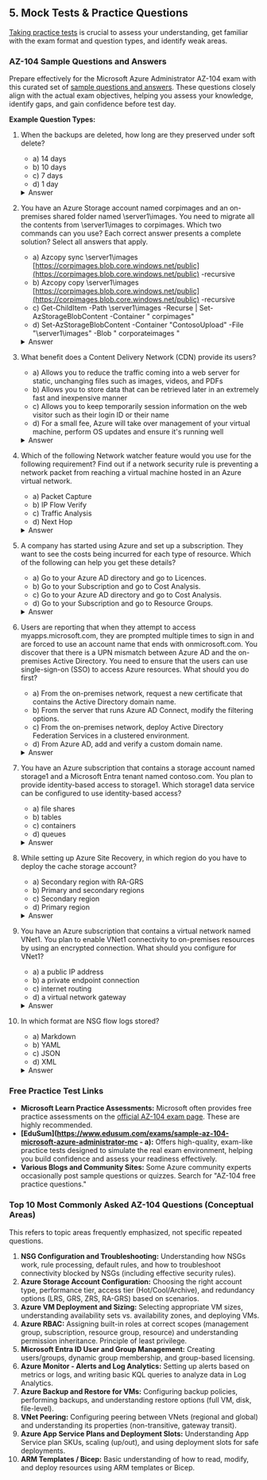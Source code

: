 ## 5. Mock Tests & Practice Questions

[Taking practice tests](https://www.edusum.com/microsoft/az-104-microsoft-azure-administrator) is crucial to assess your understanding, get familiar with the exam format and question types, and identify weak areas.

### AZ-104 Sample Questions and Answers

Prepare effectively for the Microsoft Azure Administrator AZ-104 exam with this curated set of [sample questions and answers](https://www.edusum.com/microsoft/microsoft-azure-administrator-az-104-certification-sample-questions). These questions closely align with the actual exam objectives, helping you assess your knowledge, identify gaps, and gain confidence before test day.

**Example Question Types:**

1. When the backups are deleted, how long are they preserved under soft delete?
    - a) 14 days
    - b) 10 days
    - c) 7 days
    - d) 1 day

    <details markdown=1><summary markdown='span'>Answer</summary>
      Correct answer: a
    </details>

3. You have an Azure Storage account named corpimages and an on-premises shared folder named \\server1\images. You need to migrate all the contents from \\server1\images to corpimages. Which two commands can you use?
Each correct answer presents a complete solution? Select all answers that apply.
    - a) Azcopy sync \\server1\images [https://corpimages.blob.core.windows.net/public](https://corpimages.blob.core.windows.net/public) -recursive
    - b) Azcopy copy \\server1\images [https://corpimages.blob.core.windows.net/public](https://corpimages.blob.core.windows.net/public) -recursive
    - c) Get-ChildItem -Path \\server1\images -Recurse | Set-AzStorageBlobContent -Container " corpimages"
    - d) Set-AzStorageBlobContent -Container "ContosoUpload" -File "\\server1\images" -Blob " corporateimages "

    <details markdown=1><summary markdown='span'>Answer</summary>
      Correct answer: b, c
    </details>

4. What benefit does a Content Delivery Network (CDN) provide its users?
    - a) Allows you to reduce the traffic coming into a web server for static, unchanging files such as images, videos, and PDFs
    - b) Allows you to store data that can be retrieved later in an extremely fast and inexpensive manner
    - c) Allows you to keep temporarily session information on the web visitor such as their login ID or their name
    - d) For a small fee, Azure will take over management of your virtual machine, perform OS updates and ensure it's running well

    <details markdown=1><summary markdown='span'>Answer</summary>
      Correct answer: a
    </details>

5. Which of the following Network watcher feature would you use for the following requirement?
Find out if a network security rule is preventing a network packet from reaching a virtual machine hosted in an Azure virtual network.
    - a) Packet Capture
    - b) IP Flow Verify
    - c) Traffic Analysis
    - d) Next Hop

    <details markdown=1><summary markdown='span'>Answer</summary>
      Correct answer: b
    </details>

6. A company has started using Azure and set up a subscription. They want to see the costs being incurred for each type of resource. Which of the following can help you get these details?
    - a) Go to your Azure AD directory and go to Licences.
    - b) Go to your Subscription and go to Cost Analysis.
    - c) Go to your Azure AD directory and go to Cost Analysis.
    - d) Go to your Subscription and go to Resource Groups.

    <details markdown=1><summary markdown='span'>Answer</summary>
      Correct answer: b
    </details>

7. Users are reporting that when they attempt to access myapps.microsoft.com, they are prompted multiple times to sign in and are forced to use an account name that ends with onmicrosoft.com.
You discover that there is a UPN mismatch between Azure AD and the on-premises Active Directory. You need to ensure that the users can use single-sign-on (SSO) to access Azure resources.
What should you do first?
    - a) From the on-premises network, request a new certificate that contains the Active Directory domain name.
    - b) From the server that runs Azure AD Connect, modify the filtering options.
    - c) From the on-premises network, deploy Active Directory Federation Services in a clustered environment.
    - d) From Azure AD, add and verify a custom domain name.

    <details markdown=1><summary markdown='span'>Answer</summary>
      Correct answer: d
    </details>

8. You have an Azure subscription that contains a storage account named storage1 and a Microsoft Entra tenant named contoso.com. You plan to provide identity-based access to storage1. Which storage1 data service can be configured to use identity-based access?
    - a) file shares
    - b) tables
    - c) containers
    - d) queues

    <details markdown=1><summary markdown='span'>Answer</summary>
      Correct answer: a
    </details>

9. While setting up Azure Site Recovery, in which region do you have to deploy the cache storage account?
    - a) Secondary region with RA-GRS
    - b) Primary and secondary regions
    - c) Secondary region
    - d) Primary region

    <details markdown=1><summary markdown='span'>Answer</summary>
      Correct answer: d
    </details>

10. You have an Azure subscription that contains a virtual network named VNet1. You plan to enable VNet1 connectivity to on-premises resources by using an encrypted connection. What should you configure for VNet1?
    - a) a public IP address
    - b) a private endpoint connection
    - c) internet routing
    - d) a virtual network gateway

    <details markdown=1><summary markdown='span'>Answer</summary>
      Correct answer: d
    </details>

11. In which format are NSG flow logs stored?
    - a) Markdown
    - b) YAML
    - c) JSON
    - d) XML

    <details markdown=1><summary markdown='span'>Answer</summary>
      Correct answer: c
    </details>

### Free Practice Test Links
* **Microsoft Learn Practice Assessments:** Microsoft often provides free practice assessments on the [official AZ-104 exam page](https://learn.microsoft.com/en-us/credentials/certifications/azure-administrator/?practice-assessment-type=certification#certification-practice-for-the-exam). These are highly recommended. 
* **[EduSum](https://www.edusum.com/exams/sample-az-104-microsoft-azure-administrator-mc    - a):** Offers high-quality, exam-like practice tests designed to simulate the real exam environment, helping you build confidence and assess your readiness effectively. 
* **Various Blogs and Community Sites:** Some Azure community experts occasionally post sample questions or quizzes. Search for "AZ-104 free practice questions."

### Top 10 Most Commonly Asked AZ-104 Questions (Conceptual Areas)

This refers to topic areas frequently emphasized, not specific repeated questions.

1.  **NSG Configuration and Troubleshooting:** Understanding how NSGs work, rule processing, default rules, and how to troubleshoot connectivity blocked by NSGs (including effective security rules).
2.  **Azure Storage Account Configuration:** Choosing the right account type, performance tier, access tier (Hot/Cool/Archive), and redundancy options (LRS, GRS, ZRS, RA-GRS) based on scenarios.
3.  **Azure VM Deployment and Sizing:** Selecting appropriate VM sizes, understanding availability sets vs. availability zones, and deploying VMs.
4.  **Azure RBAC:** Assigning built-in roles at correct scopes (management group, subscription, resource group, resource) and understanding permission inheritance. Principle of least privilege.
5.  **Microsoft Entra ID User and Group Management:** Creating users/groups, dynamic group membership, and group-based licensing.
6.  **Azure Monitor - Alerts and Log Analytics:** Setting up alerts based on metrics or logs, and writing basic KQL queries to analyze data in Log Analytics.
7.  **Azure Backup and Restore for VMs:** Configuring backup policies, performing backups, and understanding restore options (full VM, disk, file-level).
8.  **VNet Peering:** Configuring peering between VNets (regional and global) and understanding its properties (non-transitive, gateway transit).
9.  **Azure App Service Plans and Deployment Slots:** Understanding App Service plan SKUs, scaling (up/out), and using deployment slots for safe deployments.
10. **ARM Templates / Bicep:** Basic understanding of how to read, modify, and deploy resources using ARM templates or Bicep.
